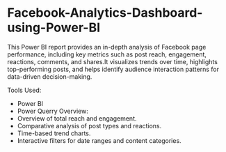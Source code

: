 # Facebook-Analytics-Dashboard-using-Power-BI
This Power BI report provides an in-depth analysis of Facebook page performance, including key metrics such as post reach, engagement, reactions, comments, and shares.It visualizes trends over time, highlights top-performing posts, and helps identify audience interaction patterns for data-driven decision-making.

Tools Used:
- Power BI
- Power Querry
Overview:
- Overview of total reach and engagement.
- Comparative analysis of post types and reactions.
- Time-based trend charts.
- Interactive filters for date ranges and content categories.

